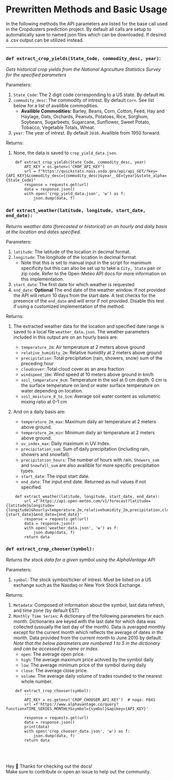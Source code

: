 

# Prewritten Methods and Basic Usage

In the following methods the API parameters are listed for the base call used in the Cropdusters prediction project. By default all calls are setup to automatically save to named json files which can be downloaded. If desired a .csv output can be utilized instead. 

---
### **`def extract_crop_yields(State_Code, commodity_desc, year)`:**
*Gets historical crop yields from the National Agriculture Statistics Survey for the specified parameters*


Parameters:

1. `State_Code`: The 2 digit code corresponding to a US state. By default `MO`.
2. `commodity_desc`: The commodity of intrest. By default `Corn`. See list below for a list of availible commodities.
    - __Availible Commodities:__ Barley, Beans, Corn, Cotton, Feed, Hay and Haylage, Oats, Orchards, Peanuts, Potatoes, Rice, Sorghum, Soybeans, Sugarbeets, Sugarcane, Sunflower, Sweet Potato, Tobacco, Vegetable Totals, Wheat.
3. `year`: The year of intrest. By default `2010`. Availible from 1950 forward. 

Returns:

1. None, the data is saved to `crop_yield_data.json`.

``````
    def extract_crop_yields(State_Code, commodity_desc, year)
        API_KEY = os.getenv('CROP_API_KEY')
        url = f"https://quickstats.nass.usda.gov/api/api_GET/?key={API_KEY}&commodity_desc={commodity_desc}&year__GE={year}&state_alpha={State_Code}"
        response = requests.get(url)
        data = response.json()
        with open('crop_yield_data.json', 'w') as f:
            json.dump(data, f)
``````

### **`def extract_weather(latitude, longitude, start_date, end_date):`**
*Returns weather data (forecasted or historical) on an hourly and daily basis at the location and dates specified.*

Parameters:

1. `latitude`: The latitude of the location in decimal format.
2. `longitude`: The longitude of the location in decimal format.
    - Note that this is set to manual input in the script for manimum specificity but this can also be set up to take a `City, State` pair or zip code. Refer to the Open-Meteo API docs for more information on this implementation.
3. `start_date`: The first date for which weather is requested
4. `end_date`: **Optional** The end date of the weather window. If not provided the API will return 10 days from the start date. A test checks for the presence of the `end_date` and will error if not provided. Disable this test if using a customized implementation of the method. 

Returns:

1. The extracted weather data for the location and specified date range is saved to a local file `weather_data.json`. The weather parameters included in this output are on an hourly basis are:

    - `temperature_2m`: Air temperature at 2 meters above ground
    - `relative_humidity_2m`: Relative humidity at 2 meters above ground
    - `precipitation`: Total precipitation (rain, showers, snow) sum of the preceding hour
    - `cloudcover`: Total cloud cover as an area fraction
    - `windspeed_10m`: Wind speed at 10 meters above ground in km/h
    - `soil_temperature_0cm`: Temperature in the soil at 0 cm depth. 0 cm is the surface temperature on land or water surface temperature on water depending on location.
    - `soil_moisture_0_to_1cm`: Average soil water content as volumetric mixing ratio at 0-1 cm

2. And on a daily basis are:

    - `temperature_2m_max`: Maximum daily air temperature at 2 meters above ground.
    - `temperature_2m_min`: Minimum daily air temperature at 2 meters above ground.
    - `uv_index_max`: Daily maximum in UV Index.
    - `precipitation_sum`: Sum of daily precipitation (including rain, showers and snowfall).
    - `precipitation_hours`: The number of hours with rain. `Showers_sum` and `Snowfall_sum` are also availible for more specific precipitation types.
    - `start_date`: The input start date.
    - `end_date`: The input end date. Returned as null values if not specified.

``````
    def extract_weather(latitude, longitude, start_date, end_date):
        url =f'https://api.open-meteo.com/v1/forecast?latitude={latitude}&longitude={longitude}&hourly=temperature_2m,relativehumidity_2m,precipitation,cloudcover,windspeed_10m,soil_temperature_0cm,soil_moisture_0_to_1cm&daily=temperature_2m_max,temperature_2m_min,uv_index_max,precipitation_sum,precipitation_hours&start_date={start_date}&end_date={end_date}'
        response = requests.get(url)
        data = response.json()
        with open('weather_data.json', 'w') as f:
            json.dump(data, f)
        return data
``````


### **`def extract_crop_chooser(symbol):`**
*Returns the stock data for a given symbol using the AlphaVantage API*

Parameters:

1. `symbol`: The stock symbol/ticker of intrest. Must be listed on a US exchange such as the Nasdaq or New York Stock Exchange.

Returns:

1. `Metadata`: Composed of information about the symbol, last data refresh, and time zone (by default EST)
2. `Monthly Time Series`: A dictionary of the following parameters for each month. Dictionaries are keyed with the last date for which data was collected (ussually the last day of the month). Data is averaged monthly except for the current month which reflects the average of dates in the month. Data provided from the current month to June 2010 by default. *Note that the below parameters are numbered 1 to 5 in the dictionary and can be accessed by name or index.*
    - `open`: The average open price.
    - `high`: The average maximum price achived by the symbol daily
    - `low`: The average minimum price of the symbol during daily
    - `close`: The average close price.
    - `volume`: The average daily volume of trades rounded to the nearest whole number.

``````
    def extract_crop_chooser(symbol):
        '''
        API_KEY = os.getenv('CROP_CHOOSER_API_KEY')  # noqa: F841
        url =f'https://www.alphavantage.co/query?function=TIME_SERIES_MONTHLY&symbol={symbol}&apikey={API_KEY}'

        response = requests.get(url)
        data = response.json()
        print(data)
        with open('crop_chooser_data.json', 'w') as f:
            json.dump(data, f)
        return data
``````

<br>
<br>
<br>
Hey 👋 Thanks for checking out the docs! <br>
Make sure to contribute or open an issue to help out the community.
